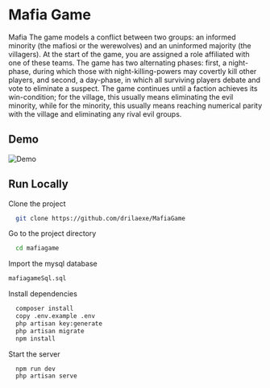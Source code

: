 # Mafia Game

Mafia The game models a conflict between two groups: an informed minority (the mafiosi or the werewolves) and an uninformed majority (the villagers). At the start of the game, you are assigned a role affiliated with one of these teams. The game has two alternating phases: first, a night-phase, during which those with night-killing-powers may covertly kill other players, and second, a day-phase, in which all surviving players debate and vote to eliminate a suspect. The game continues until a faction achieves its win-condition; for the village, this usually means eliminating the evil minority, while for the minority, this usually means reaching numerical parity with the village and eliminating any rival evil groups.


## Demo


![Demo](https://i.imgur.com/RIVC4B7.gif)

## Run Locally

Clone the project

```bash
  git clone https://github.com/drilaexe/MafiaGame
```

Go to the project directory

```bash
  cd mafiagame
```
Import the mysql database
```bash
mafiagameSql.sql
```

Install dependencies

```bash
  composer install
  copy .env.example .env
  php artisan key:generate
  php artisan migrate
  npm install
```

Start the server

```bash
  npm run dev
  php artisan serve
```
